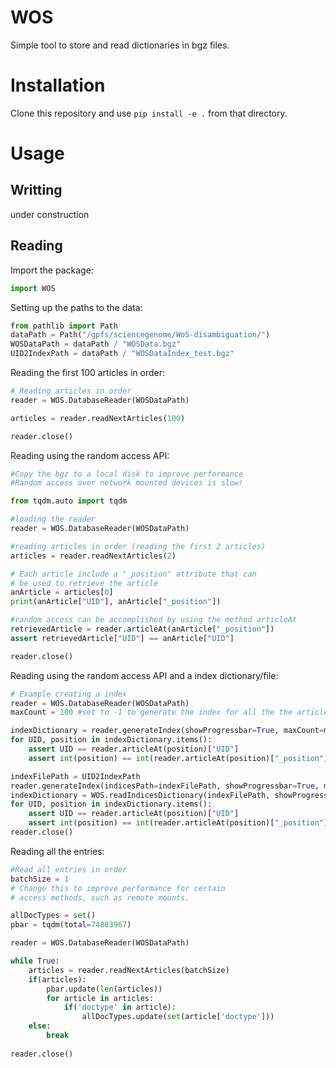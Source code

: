 # WOS
Simple tool to store and read dictionaries in bgz files.

# Installation
Clone this repository and use `pip install -e .` from that directory.

# Usage

## Writting 
under construction

## Reading
Import the package:
```python
import WOS
```

Setting up the paths to the data:
```python
from pathlib import Path
dataPath = Path("/gpfs/sciencegenome/WoS-disambiguation/")
WOSDataPath = dataPath / "WOSData.bgz"
UID2IndexPath = dataPath / "WOSDataIndex_test.bgz"
```


Reading the first 100 articles in order:
```python
# Reading articles in order
reader = WOS.DatabaseReader(WOSDataPath)

articles = reader.readNextArticles(100)

reader.close()
```

Reading using the random access API:
```python
#Copy the bgz to a local disk to improve performance
#Random access over network mounted devices is slow!

from tqdm.auto import tqdm

#loading the reader
reader = WOS.DatabaseReader(WOSDataPath)

#reading articles in order (reading the first 2 articles)
articles = reader.readNextArticles(2)

# Each article include a "_position" attribute that can
# be used to retrieve the article
anArticle = articles[0]
print(anArticle["UID"], anArticle["_position"])

#random access can be accomplished by using the method articleAt
retrievedArticle = reader.articleAt(anArticle["_position"])
assert retrievedArticle["UID"] == anArticle["UID"]

reader.close()
```


Reading using the random access API and a index dictionary/file:
```python
# Example creating a index
reader = WOS.DatabaseReader(WOSDataPath)
maxCount = 100 #set to -1 to generate the index for all the the articles

indexDictionary = reader.generateIndex(showProgressbar=True, maxCount=maxCount)
for UID, position in indexDictionary.items():
    assert UID == reader.articleAt(position)["UID"]
    assert int(position) == int(reader.articleAt(position)["_position"])

indexFilePath = UID2IndexPath
reader.generateIndex(indicesPath=indexFilePath, showProgressbar=True, maxCount=maxCount)
indexDictionary = WOS.readIndicesDictionary(indexFilePath, showProgressbar=True, estimatedCount = maxCount)
for UID, position in indexDictionary.items():
    assert UID == reader.articleAt(position)["UID"]
    assert int(position) == int(reader.articleAt(position)["_position"])
reader.close()

```

Reading all the entries:
```python
#Read all entries in order
batchSize = 1
# Change this to improve performance for certain
# access methods, such as remote mounts.

allDocTypes = set()
pbar = tqdm(total=74883967)

reader = WOS.DatabaseReader(WOSDataPath)

while True:
    articles = reader.readNextArticles(batchSize)
    if(articles):
        pbar.update(len(articles))
        for article in articles:
            if('doctype' in article):
                allDocTypes.update(set(article['doctype']))
    else:
        break
        
reader.close()
```




